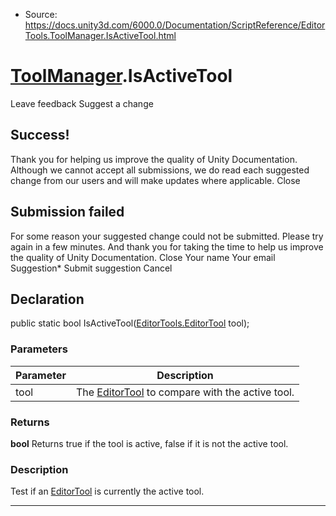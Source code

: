 * Source: https://docs.unity3d.com/6000.0/Documentation/ScriptReference/EditorTools.ToolManager.IsActiveTool.html

#  [ToolManager](https://docs.unity3d.com/6000.0/Documentation/ScriptReference/EditorTools.ToolManager.html).IsActiveTool
Leave feedback
Suggest a change
## Success!
Thank you for helping us improve the quality of Unity Documentation. Although we cannot accept all submissions, we do read each suggested change from our users and will make updates where applicable.
Close
## Submission failed
For some reason your suggested change could not be submitted. Please <a>try again</a> in a few minutes. And thank you for taking the time to help us improve the quality of Unity Documentation.
Close
Your name Your email Suggestion* Submit suggestion
Cancel
## Declaration
public static bool IsActiveTool([EditorTools.EditorTool](https://docs.unity3d.com/6000.0/Documentation/ScriptReference/EditorTools.EditorTool.html) tool); 
### Parameters
Parameter | Description  
---|---  
tool | The [EditorTool](https://docs.unity3d.com/6000.0/Documentation/ScriptReference/EditorTools.EditorTool.html) to compare with the active tool.  
### Returns
**bool** Returns true if the tool is active, false if it is not the active tool. 
### Description
Test if an [EditorTool](https://docs.unity3d.com/6000.0/Documentation/ScriptReference/EditorTools.EditorTool.html) is currently the active tool.
* * *
